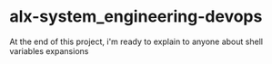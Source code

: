 # alx-system_engineering-devops
At the end of this project, i'm ready to explain to anyone about shell variables expansions
